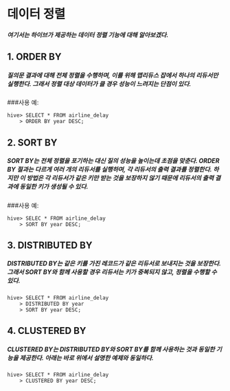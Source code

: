 # 데이터 정렬
##### 여기서는 하이브가 제공하는 데이터 정렬 기능에 대해 알아보겠다.

## 1. ORDER BY
##### 질의문 결과에 대해 전체 정렬을 수행하며, 이를 위해 맵리듀스 잡에서 하나의 리듀서만 실행한다. 그래서 정렬 대상 데이터가 클 경우 성능이 느려지는 단점이 있다.

###사용 예:
```
hive> SELECT * FROM airline_delay
    > ORDER BY year DESC;
```

## 2. SORT BY
##### SORT BY는 전체 정렬을 포기하는 대신 질의 성능을 높이는데 초점을 맞춘다. ORDER BY 절과는 다르게 여러 개의 리듀서를 실행하며, 각 리듀서의 출력 결과를 정렬한다. 하지만 이 방법은 각 리듀서가 같은 키만 받는 것을 보장하지 않기 때문에 리듀서의 출력 결과에 동일한 키가 생성될 수 있다.

###사용 예:
```
hive> SELEC * FROM airline_delay
    > SORT BY year DESC;
```

## 3. DISTRIBUTED BY
##### DISTRIBUTED BY는 같은 키를 가진 레코드가 같은 리듀서로 보내지는 것을 보장한다. 그래서 SORT BY와 함께 사용할 경우 리듀서는 키가 중복되지 않고, 정렬을 수행할 수 있다.

```
hive> SELECT * FROM airline_delay
    > DISTRIBUTED BY year
    > SORT BY year DESC;
```

## 4. CLUSTERED BY
##### CLUSTERED BY는 DISTRIBUTED BY와 SORT BY를 함께 사용하는 것과 동일한 기능을 제공한다. 아래는 바로 위에서 설명한 예제와 동일하다.

```
hive> SELECT * FROM airline_delay
    > CLUSTERED BY year DESC;
```
